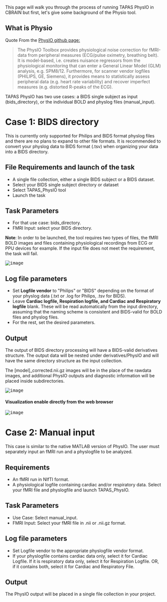 This page will walk you through the process of running TAPAS PhysIO in CBRAIN but first, let's give some background of the Physio tool.

## What is Physio 

Quote From the [PhysIO github page:](https://github.com/translationalneuromodeling/tapas/blob/master/PhysIO/README.md)

> The PhysIO Toolbox provides physiological noise correction for fMRI-data from peripheral measures (ECG/pulse oximetry, breathing belt). It is model-based, i.e. creates nuisance regressors from the physiological monitoring that can enter a General Linear Model (GLM) analysis, e.g. SPM8/12. Furthermore, for scanner vendor logfiles (PHILIPS, GE, Siemens), it provides means to statistically assess peripheral data (e.g. heart rate variability) and recover imperfect measures (e.g. distorted R-peaks of the ECG).

TAPAS PhysIO has two use cases: a BIDS single subject as input (bids_directory), or the individual BOLD and physlog files (manual_input).

# Case 1: BIDS directory
This is currently only supported for Philips and BIDS format physlog files and there are no plans to expand to other file formats. It is recommended to convert your physlog data to BIDS format (.tsv) when organizing your data into a BIDS directory.

## File Requirements and launch of the task
* A single file collection, either a single BIDS subject or a BIDS dataset.
* Select your BIDS single subject directory or dataset  
* Select TAPAS_PhysIO tool 
* Launch the task

## Task Parameters
*  For that use case: bids_directory.
* FMRI Input: select your BIDS directory.

**Note**: In order to be launched, the tool requires two types of files, the fMRI BOLD images and files containing physiological recordings from ECG or PPU devices for example. If the input file does not meet the requirement, the task will fail.

<kbd>![image](https://user-images.githubusercontent.com/115739667/236021518-dbc5e60e-5e4e-4461-8a86-99d35a718441.png)</kbd>

## Log file parameters
* Set **Logfile vendor** to "Philips" or "BIDS" depending on the format of your physlog data (.txt or .log for Philips, .tsv for BIDS).
* Leave **Cardiac logfile, Respiration logfile, and Cardiac and Respiratory logfile** blank. These will be read automatically from the input directory, assuming that the naming scheme is consistent and BIDS-valid for BOLD files and physlog files.
* For the rest, set the desired parameters.

## Output
The output of BIDS directory processing will have a BIDS-valid derivatives structure. The output data will be nested under derivatives/PhysIO and will have the same directory structure as the input collection.

The [model]_corrected.nii.gz images will be in the place of the rawdata images, and additional PhysIO outputs and diagnostic information will be placed inside subdirectories.

<kbd>![image](https://github.com/xmpham/CBRAIN_USERGUIDE_PXM/assets/115739667/608b977e-97d5-4697-af7c-07ab410bd952)</kbd>

#### Visualization enable directly from the web browser

<kbd>![image](https://github.com/xmpham/CBRAIN_USERGUIDE_PXM/assets/115739667/b38b0326-0b84-4815-84ec-7178d9d23745)</kbd>

# Case 2: Manual input
This case is similar to the native MATLAB version of PhysIO. The user must separately input an fMRI run and a physlogfile to be analyzed.

## Requirements
* An fMRI run in NIfTI format.
* A physiological logfile containing cardiac and/or respiratory data.
Select your fMRI file and physlogfile and launch TAPAS_PhysIO.

## Task Parameters
* Use Case: Select manual_input.
* FMRI Input: Select your fMRI file in .nii or .nii.gz format.

## Log file parameters
* Set Logfile vendor to the appropriate physlogfile vendor format.
* If your physlogfile contains cardiac data only, select it for Cardiac Logfile. If it is respiratory data only, select it for Respiration Logfile. OR, if it contains both, select it for Cardiac and Respiratory File.

## Output
The PhysIO output will be placed in a single file collection in your project.